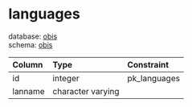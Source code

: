 # languages
database: [obis](../)  
schema: [obis](obis)  

|Column|Type|Constraint|
|:---|:---|:---|
|id|integer|pk_languages |
|lanname|character varying||
